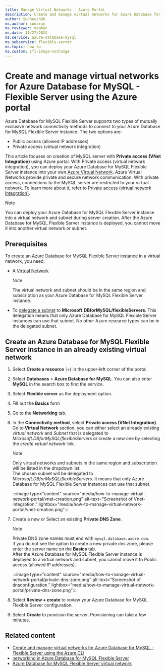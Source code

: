 ```yaml
---
title: Manage Virtual Networks - Azure Portal
description: Create and manage virtual networks for Azure Database for MySQL - Flexible Server using the Azure portal.
author: SudheeshGH
ms.author: sunaray
ms.reviewer: maghan
ms.date: 11/27/2024
ms.service: azure-database-mysql
ms.subservice: flexible-server
ms.topic: how-to
ms.custom: sfi-image-nochange
---
```


# Create and manage virtual networks for Azure Database for MySQL - Flexible Server using the Azure portal

Azure Database for MySQL Flexible Server supports two types of mutually exclusive network connectivity methods to connect to your Azure Database for MySQL Flexible Server instance. The two options are:

- Public access (allowed IP addresses)
- Private access (virtual network integration)

This article focuses on creation of MySQL server with **Private access (VNet Integration)** using Azure portal. With Private access (virtual network integration), you can deploy your Azure Database for MySQL Flexible Server instance into your own [Azure Virtual Network](/azure/virtual-network/virtual-networks-overview). Azure Virtual Networks provide private and secure network communication. With private access, connections to the MySQL server are restricted to your virtual network. To learn more about it, refer to [Private access (virtual network Integration)](./concepts-networking-vnet.md#private-access-virtual-network-integration).

> [!NOTE]  
> You can deploy your Azure Database for MySQL Flexible Server instance into a virtual network and subnet during server creation. After the Azure Database for MySQL Flexible Server instance is deployed, you cannot move it into another virtual network or subnet.

## Prerequisites

To create an Azure Database for MySQL Flexible Server instance in a virtual network, you need:

- A [Virtual Network](/azure/virtual-network/quick-create-portal#create-a-virtual-network)
    > [!NOTE]  
    > The virtual network and subnet should be in the same region and subscription as your Azure Database for MySQL Flexible Server instance.

- To [delegate a subnet](/azure/virtual-network/manage-subnet-delegation#delegate-a-subnet-to-an-azure-service) to **Microsoft.DBforMySQL/flexibleServers**. This delegation means that only Azure Database for MySQL Flexible Server instances can use that subnet. No other Azure resource types can be in the delegated subnet.

## Create an Azure Database for MySQL Flexible Server instance in an already existing virtual network

1. Select **Create a resource** (+) in the upper-left corner of the portal.
1. Select **Databases** > **Azure Database for MySQL**. You can also enter **MySQL** in the search box to find the service.
1. Select **Flexible server** as the deployment option.
1. Fill out the **Basics** form
1. Go to the **Networking** tab.
1. In the **Connectivity method**, select **Private access (VNet Integration)**. Go to **Virtual Network** section, you can either select an already existing *virtual network* and *Subnet* that is delegated to *Microsoft.DBforMySQL/flexibleServers* or create a new one by selecting the *create virtual network* link.
    > [!NOTE]  
    > Only virtual networks and subnets in the same region and subscription will be listed in the dropdown list. </br>
    > The chosen subnet will be delegated to *Microsoft.DBforMySQL/flexibleServers*. It means that only Azure Database for MySQL Flexible Server instances can use that subnet.</br>

    :::image type="content" source="media/how-to-manage-virtual-network-portal/vnet-creation.png" alt-text="Screenshot of Vnet-integration." lightbox="media/how-to-manage-virtual-network-portal/vnet-creation.png":::

1. Create a new or Select an existing **Private DNS Zone**.
    > [!NOTE]  
    > Private DNS zone names must end with `mysql.database.azure.com`. </br>
    > If you do not see the option to create a new private dns zone, please enter the server name on the **Basics** tab.</br>
    > After the Azure Database for MySQL Flexible Server instance is deployed to a virtual network and subnet, you cannot move it to Public access (allowed IP addresses).</br>

    :::image type="content" source="media/how-to-manage-virtual-network-portal/private-dns-zone.png" alt-text="Screenshot of dnsconfiguration." lightbox="media/how-to-manage-virtual-network-portal/private-dns-zone.png":::
1. Select **Review + create** to review your Azure Database for MySQL Flexible Server configuration.
1. Select **Create** to provision the server. Provisioning can take a few minutes.

## Related content

- [Create and manage virtual networks for Azure Database for MySQL - Flexible Server using the Azure CLI](how-to-manage-virtual-network-cli.md)
- [networking in Azure Database for MySQL Flexible Server](concepts-networking.md)
- [Azure Database for MySQL Flexible Server virtual network](./concepts-networking-vnet.md#private-access-virtual-network-integration)
